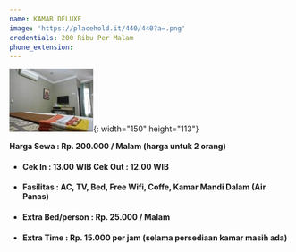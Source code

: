 ```yaml
---
name: KAMAR DELUXE
image: 'https://placehold.it/440/440?a=.png'
credentials: 200 Ribu Per Malam
phone_extension:
---
```


![](/uploads/content-5b18a82fb5c8e-e1560855835374.jpg){: width="150" height="113"}

**Harga Sewa : Rp. 200.000 / Malam (harga untuk 2 orang)**

* #### Cek In : 13.00 WIB Cek Out : 12.00 WIB
* #### Fasilitas : AC, TV, Bed, Free Wifi, Coffe, Kamar Mandi Dalam (Air Panas)
* #### Extra Bed/person : Rp. 25.000 / Malam
* #### Extra Time : Rp. 15.000 per jam (selama persediaan kamar masih ada)